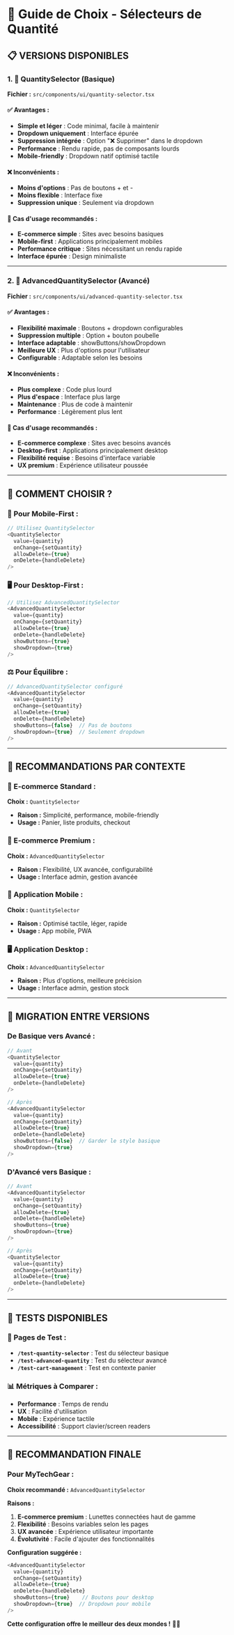 # 🎯 Guide de Choix - Sélecteurs de Quantité

## 📋 **VERSIONS DISPONIBLES**

### **1. 🔢 QuantitySelector (Basique)**

**Fichier :** `src/components/ui/quantity-selector.tsx`

#### **✅ Avantages :**

- **Simple et léger** : Code minimal, facile à maintenir
- **Dropdown uniquement** : Interface épurée
- **Suppression intégrée** : Option "❌ Supprimer" dans le dropdown
- **Performance** : Rendu rapide, pas de composants lourds
- **Mobile-friendly** : Dropdown natif optimisé tactile

#### **❌ Inconvénients :**

- **Moins d'options** : Pas de boutons + et -
- **Moins flexible** : Interface fixe
- **Suppression unique** : Seulement via dropdown

#### **🎯 Cas d'usage recommandés :**

- **E-commerce simple** : Sites avec besoins basiques
- **Mobile-first** : Applications principalement mobiles
- **Performance critique** : Sites nécessitant un rendu rapide
- **Interface épurée** : Design minimaliste

---

### **2. 🔧 AdvancedQuantitySelector (Avancé)**

**Fichier :** `src/components/ui/advanced-quantity-selector.tsx`

#### **✅ Avantages :**

- **Flexibilité maximale** : Boutons + dropdown configurables
- **Suppression multiple** : Option + bouton poubelle
- **Interface adaptable** : showButtons/showDropdown
- **Meilleure UX** : Plus d'options pour l'utilisateur
- **Configurable** : Adaptable selon les besoins

#### **❌ Inconvénients :**

- **Plus complexe** : Code plus lourd
- **Plus d'espace** : Interface plus large
- **Maintenance** : Plus de code à maintenir
- **Performance** : Légèrement plus lent

#### **🎯 Cas d'usage recommandés :**

- **E-commerce complexe** : Sites avec besoins avancés
- **Desktop-first** : Applications principalement desktop
- **Flexibilité requise** : Besoins d'interface variable
- **UX premium** : Expérience utilisateur poussée

---

## 🤔 **COMMENT CHOISIR ?**

### **📱 Pour Mobile-First :**

```typescript
// Utilisez QuantitySelector
<QuantitySelector
  value={quantity}
  onChange={setQuantity}
  allowDelete={true}
  onDelete={handleDelete}
/>
```

### **🖥️ Pour Desktop-First :**

```typescript
// Utilisez AdvancedQuantitySelector
<AdvancedQuantitySelector
  value={quantity}
  onChange={setQuantity}
  allowDelete={true}
  onDelete={handleDelete}
  showButtons={true}
  showDropdown={true}
/>
```

### **⚖️ Pour Équilibre :**

```typescript
// AdvancedQuantitySelector configuré
<AdvancedQuantitySelector
  value={quantity}
  onChange={setQuantity}
  allowDelete={true}
  onDelete={handleDelete}
  showButtons={false}  // Pas de boutons
  showDropdown={true}  // Seulement dropdown
/>
```

---

## 🎯 **RECOMMANDATIONS PAR CONTEXTE**

### **🛒 E-commerce Standard :**

**Choix :** `QuantitySelector`

- **Raison :** Simplicité, performance, mobile-friendly
- **Usage :** Panier, liste produits, checkout

### **🏪 E-commerce Premium :**

**Choix :** `AdvancedQuantitySelector`

- **Raison :** Flexibilité, UX avancée, configurabilité
- **Usage :** Interface admin, gestion avancée

### **📱 Application Mobile :**

**Choix :** `QuantitySelector`

- **Raison :** Optimisé tactile, léger, rapide
- **Usage :** App mobile, PWA

### **🖥️ Application Desktop :**

**Choix :** `AdvancedQuantitySelector`

- **Raison :** Plus d'options, meilleure précision
- **Usage :** Interface admin, gestion stock

---

## 🔄 **MIGRATION ENTRE VERSIONS**

### **De Basique vers Avancé :**

```typescript
// Avant
<QuantitySelector
  value={quantity}
  onChange={setQuantity}
  allowDelete={true}
  onDelete={handleDelete}
/>

// Après
<AdvancedQuantitySelector
  value={quantity}
  onChange={setQuantity}
  allowDelete={true}
  onDelete={handleDelete}
  showButtons={false}  // Garder le style basique
  showDropdown={true}
/>
```

### **D'Avancé vers Basique :**

```typescript
// Avant
<AdvancedQuantitySelector
  value={quantity}
  onChange={setQuantity}
  allowDelete={true}
  onDelete={handleDelete}
  showButtons={true}
  showDropdown={true}
/>

// Après
<QuantitySelector
  value={quantity}
  onChange={setQuantity}
  allowDelete={true}
  onDelete={handleDelete}
/>
```

---

## 🧪 **TESTS DISPONIBLES**

### **🔗 Pages de Test :**

- **`/test-quantity-selector`** : Test du sélecteur basique
- **`/test-advanced-quantity`** : Test du sélecteur avancé
- **`/test-cart-management`** : Test en contexte panier

### **📊 Métriques à Comparer :**

- **Performance** : Temps de rendu
- **UX** : Facilité d'utilisation
- **Mobile** : Expérience tactile
- **Accessibilité** : Support clavier/screen readers

---

## 🎯 **RECOMMANDATION FINALE**

### **Pour MyTechGear :**

**Choix recommandé :** `AdvancedQuantitySelector`

**Raisons :**

1. **E-commerce premium** : Lunettes connectées haut de gamme
2. **Flexibilité** : Besoins variables selon les pages
3. **UX avancée** : Expérience utilisateur importante
4. **Évolutivité** : Facile d'ajouter des fonctionnalités

**Configuration suggérée :**

```typescript
<AdvancedQuantitySelector
  value={quantity}
  onChange={setQuantity}
  allowDelete={true}
  onDelete={handleDelete}
  showButtons={true}    // Boutons pour desktop
  showDropdown={true}  // Dropdown pour mobile
/>
```

**Cette configuration offre le meilleur des deux mondes !** 🎯✨
